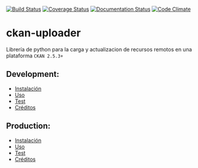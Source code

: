 [![Build Status](https://travis-ci.org/datosgobar/ckan-uploader.svg?branch=development)](https://travis-ci.org/datosgobar/ckan-uploader)
[![Coverage Status](https://coveralls.io/repos/github/datosgobar/ckan-uploader/badge.svg?branch=development)](https://coveralls.io/github/datosgobar/ckan-uploader?branch=development)
[![Documentation Status](https://readthedocs.org/projects/ckan-uploader/badge/?version=development)](http://ckan-uploader.readthedocs.io/es/latest/?badge=development)
[![Code Climate](https://codeclimate.com/github/datosgobar/ckan-uploader/badges/gpa.svg)](https://codeclimate.com/github/datosgobar/ckan-uploader)
# ckan-uploader
Librería de python para la carga y actualizacion de recursos remotos en una plataforma `CKAN 2.5.3+`

Development:
---
- [Instalación](development.md#instalacion)
- [Uso](development.md#uso)
- [Test](development.md#test)
- [Créditos](development.md#creditos)


Production:
---
- [Instalación](production.md#instalacion)
- [Uso](production.md#uso)
- [Test](production.md#test)
- [Créditos](production.md#creditos)